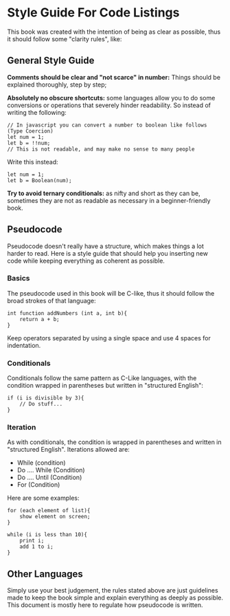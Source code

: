 Style Guide For Code Listings
=============================

This book was created with the intention of being as clear as possible, thus it should follow some "clarity rules", like:

General Style Guide
-------------------

**Comments should be clear and "not scarce" in number:** Things should be explained thoroughly, step by step;

**Absolutely no obscure shortcuts:** some languages allow you to do some conversions or operations that severely hinder readability. So instead of writing the following:

```
// In javascript you can convert a number to boolean like follows (Type Coercion)
let num = 1;
let b = !!num;
// This is not readable, and may make no sense to many people
```

Write this instead:

```
let num = 1;
let b = Boolean(num);
```

**Try to avoid ternary conditionals:** as nifty and short as they can be, sometimes they are not as readable as necessary in a beginner-friendly book.

Pseudocode
----------

Pseudocode doesn't really have a structure, which makes things a lot harder to read. Here is a style guide that should help you inserting new code while keeping everything as coherent as possible.

### Basics

The pseudocode used in this book will be C-like, thus it should follow the broad strokes of that language:

```
int function addNumbers (int a, int b){
    return a + b;
}
```

Keep operators separated by using a single space and use 4 spaces for indentation.

### Conditionals

Conditionals follow the same pattern as C-Like languages, with the condition wrapped in parentheses but written in "structured English":

```
if (i is divisible by 3){
    // Do stuff...
}
```

### Iteration

As with conditionals, the condition is wrapped in parentheses and written in "structured English". Iterations allowed are:

- While (condition)
- Do .... While (Condition)
- Do .... Until (Condition)
- For (Condition)

Here are some examples:

```
for (each element of list){
    show element on screen;
}

while (i is less than 10){
    print i;
    add 1 to i;
}
```

Other Languages
---------------

Simply use your best judgement, the rules stated above are just guidelines made to keep the book simple and explain everything as deeply as possible. This document is mostly here to regulate how pseudocode is written.
